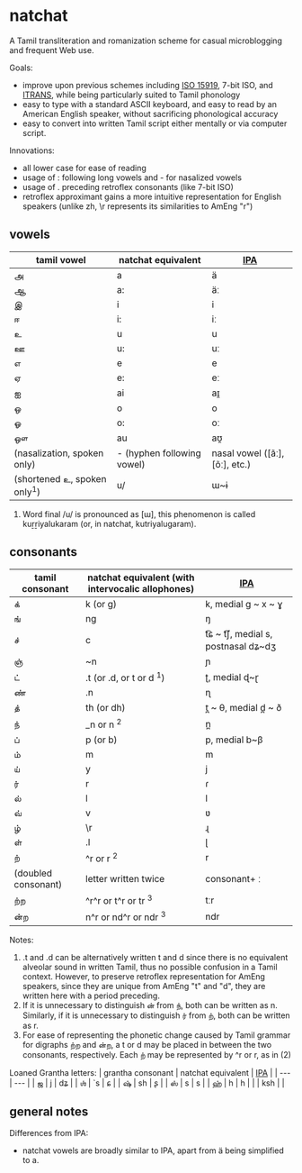 # natchat
A Tamil transliteration and romanization scheme for casual microblogging and frequent Web use.

Goals:
- improve upon previous schemes including [ISO 15919](https://en.wikipedia.org/wiki/ISO_15919), 7-bit ISO, and [ITRANS](https://en.wikipedia.org/wiki/ITRANS), while being particularly suited to Tamil phonology
- easy to type with a standard ASCII keyboard, and easy to read by an American English speaker, without sacrificing phonological accuracy
- easy to convert into written Tamil script either mentally or via computer script.

Innovations:
- all lower case for ease of reading
- usage of : following long vowels and - for nasalized vowels
- usage of . preceding retroflex consonants (like 7-bit ISO)
- retroflex approximant gains a more intuitive representation for English speakers (unlike zh, \r represents its similarities to AmEng "r")

## vowels

| tamil vowel | natchat equivalent | [IPA](https://en.wikipedia.org/wiki/Help:IPA/Tamil) |
| --- | --- | --- |
| அ | a | ä |
| ஆ | a: | äː |
| இ | i | i |
| ஈ | i: | iː |
| உ | u | u |
| ஊ | u: | uː |
| எ | e | e |
| ஏ | e: | eː |
| ஐ | ai | aɪ̯ |
| ஒ | o | o |
| ஓ | o: | oː |
| ஔ | au | aʊ̯ |
| (nasalization, spoken only) | - (hyphen following vowel) | nasal vowel ([ãː], [õː], etc.) |
| (shortened உ, spoken only<sup>1</sup>) | u/ | ɯ~ɨ |

1. Word final /u/ is pronounced as [ɯ], this phenomenon is called kuṟṟiyalukaram (or, in natchat, kutriyalugaram).

## consonants

| tamil consonant | natchat equivalent (with intervocalic allophones) | [IPA](https://en.wikipedia.org/wiki/Help:IPA/Tamil) |
| --- | --- | --- |
| க் | k (or g) | k, medial g ~ x ~ ɣ |
| ங் | ng | ŋ |
| ச் | c  | t͡ɕ ~ t͡ʃ, medial s, postnasal dʑ~dʒ |
| ஞ் | ~n | ɲ |
| ட் | .t (or .d, or t or d <sup>1</sup>) | ʈ, medial ɖ~ɽ |
| ண் | .n | ɳ |
| த் | th (or dh) | t̪ ~ θ, medial d̪ ~ ð |
| ந் | _n or n <sup>2</sup> | n̪ |
| ப் | p (or b) | p, medial b~β |
| ம் | m | m |
| ய் | y | j |
| ர் | r | ɾ |
| ல் | l | l |
| வ் | v | ʋ |
| ழ் | \r | ɻ |
| ள் | .l | ɭ |
| ற் | ^r or r <sup>2</sup> | r |
| (doubled consonant) | letter written twice | consonant+ ː|
| ற்ற | ^r^r or t^r or tr <sup>3</sup> | tːr |
| ன்ற | n^r or nd^r or ndr <sup>3</sup> | ndr |

Notes:
1. .t and .d can be alternatively written t and d since there is no equivalent alveolar sound in written Tamil, thus no possible confusion in a Tamil context. However, to preserve retroflex representation for AmEng speakers, since they are unique from AmEng "t" and "d", they are written here with a period preceding.
2. If it is unnecessary to distinguish ன் from ந், both can be written as n. Similarly, if it is unnecessary to distinguish ர் from ற், both can be written as r.
3. For ease of representing the phonetic change caused by Tamil grammar for digraphs ற்ற and ன்ற, a t or d may be placed in between the two consonants, respectively. Each ற் may be represented by ^r or r, as in (2)

Loaned Grantha letters:
| grantha consonant | natchat equivalent | [IPA](https://en.wikipedia.org/wiki/Help:IPA/Tamil) |
| --- | --- |
| ஜ | j | dʑ |
| ஶ் | `s | ɕ |
| ஷ் | sh | ʂ |
| ஸ் | s | s |
| ஹ் | h | h |
|  | ksh |  |

## general notes
Differences from IPA:
- natchat vowels are broadly similar to IPA, apart from ä being simplified to a.
